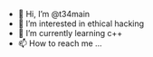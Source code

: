 - 👋 Hi, I’m @t34main
- 👀 I’m interested in ethical hacking
- 🌱 I’m currently learning c++
- 📫 How to reach me ...

<!---
t34main/t34main is a ✨ special ✨ repository because its `README.md` (this file) appears on your GitHub profile.
You can click the Preview link to take a look at your changes.
--->
